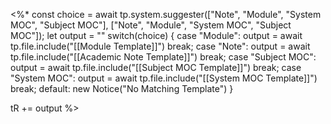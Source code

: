<%*
const choice = await tp.system.suggester(["Note", "Module", "System MOC", "Subject MOC"], ["Note", "Module", "System MOC", "Subject MOC"]);
let output = ""
switch(choice) {
    case "Module":
        output = await tp.file.include("[[Module Template]]")
        break;
    case "Note":
		output = await tp.file.include("[[Academic Note Template]]")
		break;
    case "Subject MOC":
	   output = await tp.file.include("[[Subject  MOC Template]]")
	   break;
    case "System MOC":
        output = await tp.file.include("[[System MOC Template]]")
        break;
    default:
        new Notice("No Matching Template")
}
   
tR += output
%>